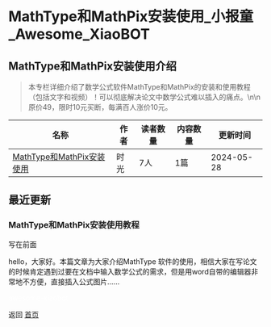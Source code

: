 # MathType和MathPix安装使用_小报童_Awesome_XiaoBOT

## MathType和MathPix安装使用介绍
> 本专栏详细介绍了数学公式软件MathType和MathPix的安装和使用教程（包括文字和视频）！可以彻底解决论文中数学公式难以插入的痛点。\n\n原价49，限时10元买断，每满百人涨价10元。  
  


|名称|作者|读者数量|内容数量|更新时间|
|---|---|---|---|---|
|[MathType和MathPix安装使用](https://xiaobot.net/p/shiguang1?refer=0b133df9-27dc-423b-8101-639049001c13)|时光|7人|1篇|2024-05-28|

## 最近更新
### MathType和MathPix安装使用教程

写在前面

hello，大家好。本篇文章为大家介绍MathType
软件的使用，相信大家在写论文的时候肯定遇到过要在文档中输入数学公式的需求，但是用word自带的编辑器非常地不方便，直接插入公式图片......


<a href="https://github.com/Reno9527/awesome-xiaobot" style="color: white; text-decoration: none;">awesome-xiaobot</a>

返回 [首页](../README.md)
